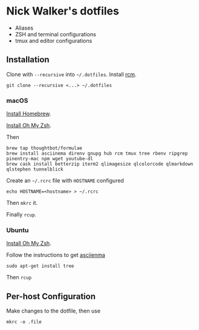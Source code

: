 # Nick Walker's dotfiles

* Aliases
* ZSH and terminal configurations
* tmux and editor configurations 

## Installation

Clone with `--recursive`  into `~/.dotfiles`. Install [rcm](https://github.com/thoughtbot/rcm).

    git clone --recursive <...> ~/.dotfiles

### macOS

[Install Homebrew](https://brew.sh).

[Install Oh My Zsh](https://github.com/robbyrussell/oh-my-zsh).

Then

    brew tap thoughtbot/formulae
    brew install asciinema direnv gnupg hub rcm tmux tree rbenv ripgrep pinentry-mac npm wget youtube-dl
    brew cask install betterzip iterm2 qlimagesize qlcolorcode qlmarkdown qlstephen tunnelblick

Create an `~/.rcrc` file with `HOSTNAME` configured

    echo HOSTNAME=<hostname> > ~/.rcrc

Then `mkrc` it.

Finally `rcup`.

### Ubuntu

[Install Oh My Zsh](https://github.com/robbyrussell/oh-my-zsh).

Follow the instructions to get [asciienma](https://asciinema.org/docs/installation)
    
    sudo apt-get install tree

Then `rcup`


## Per-host Configuration

Make changes to the dotfile, then use

    mkrc -o .file
